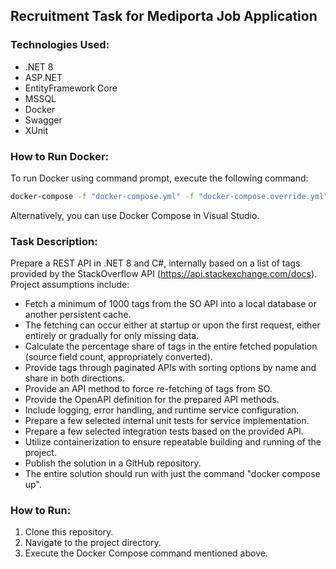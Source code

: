 ## Recruitment Task for Mediporta Job Application

### Technologies Used:
- .NET 8
- ASP.NET
- EntityFramework Core
- MSSQL
- Docker
- Swagger
- XUnit

### How to Run Docker:
To run Docker using command prompt, execute the following command:

```bash
docker-compose -f "docker-compose.yml" -f "docker-compose.override.yml" -f "obj\Docker\docker-compose.vs.debug.g.yml" -p mediportadocker --ansi never up -d
```

Alternatively, you can use Docker Compose in Visual Studio.

### Task Description:
Prepare a REST API in .NET 8 and C#, internally based on a list of tags provided by the StackOverflow API (https://api.stackexchange.com/docs). Project assumptions include:

- Fetch a minimum of 1000 tags from the SO API into a local database or another persistent cache.
- The fetching can occur either at startup or upon the first request, either entirely or gradually for only missing data.
- Calculate the percentage share of tags in the entire fetched population (source field count, appropriately converted).
- Provide tags through paginated APIs with sorting options by name and share in both directions.
- Provide an API method to force re-fetching of tags from SO.
- Provide the OpenAPI definition for the prepared API methods.
- Include logging, error handling, and runtime service configuration.
- Prepare a few selected internal unit tests for service implementation.
- Prepare a few selected integration tests based on the provided API.
- Utilize containerization to ensure repeatable building and running of the project.
- Publish the solution in a GitHub repository.
- The entire solution should run with just the command "docker compose up".

### How to Run:
1. Clone this repository.
2. Navigate to the project directory.
3. Execute the Docker Compose command mentioned above.
